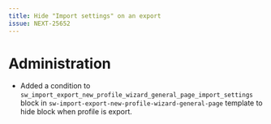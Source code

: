 ```yaml
---
title: Hide "Import settings" on an export
issue: NEXT-25652
---
```

# Administration
* Added a condition to `sw_import_export_new_profile_wizard_general_page_import_settings` block in `sw-import-export-new-profile-wizard-general-page` template to hide block when profile is export.
